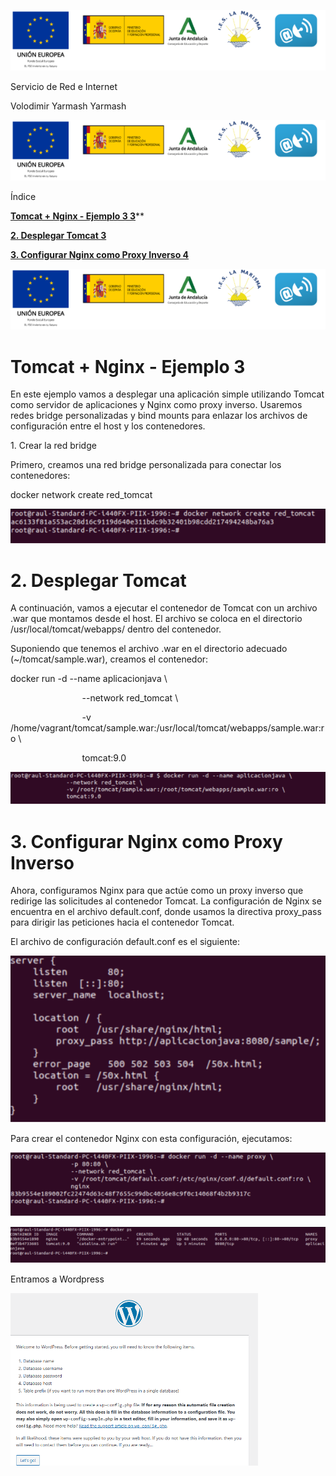 ﻿![ref1]


Servicio de Red e Internet



Volodimir Yarmash Yarmash























![ref1]

Índice

[**Tomcat + Nginx - Ejemplo 3	3**](#_bagk0tcf59tj)**

[**2. Desplegar Tomcat	3**](#_g4ow1dki30b2)

[**3. Configurar Nginx como Proxy Inverso	4**](#_s4wk925hzgut)





























![ref1]
# <a name="_bagk0tcf59tj"></a>Tomcat + Nginx - Ejemplo 3
En este ejemplo vamos a desplegar una aplicación simple utilizando Tomcat como servidor de aplicaciones y Nginx como proxy inverso. Usaremos redes bridge personalizadas y bind mounts para enlazar los archivos de configuración entre el host y los contenedores.

1\. Crear la red bridge

Primero, creamos una red bridge personalizada para conectar los contenedores:

docker network create red\_tomcat

![](Aspose.Words.f0796188-1f62-4e80-ba67-8b51e92d08a1.002.png)

# <a name="_g4ow1dki30b2"></a>2. Desplegar Tomcat
A continuación, vamos a ejecutar el contenedor de Tomcat con un archivo .war que montamos desde el host. El archivo se coloca en el directorio /usr/local/tomcat/webapps/ dentro del contenedor.

Suponiendo que tenemos el archivo .war en el directorio adecuado (~/tomcat/sample.war), creamos el contenedor:

docker run -d --name aplicacionjava \

`                `--network red\_tomcat \

`                `-v /home/vagrant/tomcat/sample.war:/usr/local/tomcat/webapps/sample.war:ro \

`                `tomcat:9.0

![](Aspose.Words.f0796188-1f62-4e80-ba67-8b51e92d08a1.003.png)

# <a name="_s4wk925hzgut"></a>3. Configurar Nginx como Proxy Inverso
Ahora, configuramos Nginx para que actúe como un proxy inverso que redirige las solicitudes al contenedor Tomcat. La configuración de Nginx se encuentra en el archivo default.conf, donde usamos la directiva proxy\_pass para dirigir las peticiones hacia el contenedor Tomcat.

El archivo de configuración default.conf es el siguiente:

![](Aspose.Words.f0796188-1f62-4e80-ba67-8b51e92d08a1.004.png)

Para crear el contenedor Nginx con esta configuración, ejecutamos:

![](Aspose.Words.f0796188-1f62-4e80-ba67-8b51e92d08a1.005.png)

![](Aspose.Words.f0796188-1f62-4e80-ba67-8b51e92d08a1.006.png)

Entramos a Wordpress

![](Aspose.Words.f0796188-1f62-4e80-ba67-8b51e92d08a1.007.png)


[ref1]: Aspose.Words.f0796188-1f62-4e80-ba67-8b51e92d08a1.001.png
